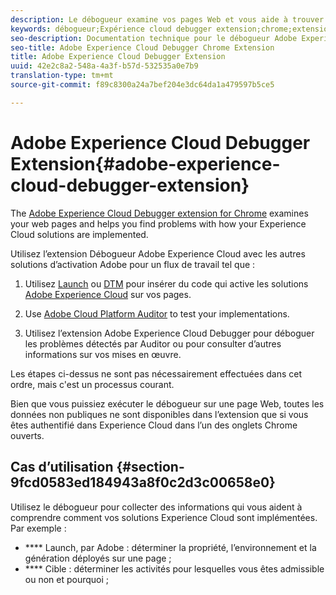 ```yaml
---
description: Le débogueur examine vos pages Web et vous aide à trouver des problèmes avec la mise en oeuvre de vos solutions Experience Cloud.
keywords: débogueur;Expérience cloud debugger extension;chrome;extension
seo-description: Documentation technique pour le débogueur Adobe Experience Cloud Chrome Extension - examinez vos pages Web et comprenez les problèmes liés aux mises en oeuvre de vos solutions Experience Cloud.
seo-title: Adobe Experience Cloud Debugger Chrome Extension
title: Adobe Experience Cloud Debugger Extension
uuid: 42e2c8a2-548a-4a3f-b57d-532535a0e7b9
translation-type: tm+mt
source-git-commit: f89c8300a24a7bef204e3dc64da1a479597b5ce5

---
```



# Adobe Experience Cloud Debugger Extension{#adobe-experience-cloud-debugger-extension}

The [Adobe Experience Cloud Debugger extension for Chrome](https://chrome.google.com/webstore/detail/adobe-experience-cloud-de/ocdmogmohccmeicdhlhhgepeaijenapj) examines your web pages and helps you find problems with how your Experience Cloud solutions are implemented.

Utilisez l’extension Débogueur Adobe Experience Cloud avec les autres solutions d’activation Adobe pour un flux de travail tel que :

1. Utilisez [Launch](https://docs.adobelaunch.com) ou [DTM](https://experiencecloud.adobe.com/resources/help/en_US/dtm/) pour insérer du code qui active les solutions [Adobe Experience Cloud](https://marketing.adobe.com/resources/help/en_US/mcloud/) sur vos pages.

1. Use [Adobe Cloud Platform Auditor](https://experiencecloud.adobe.com/resources/help/en_US/auditor/) to test your implementations.
1. Utilisez l’extension Adobe Experience Cloud Debugger pour déboguer les problèmes détectés par Auditor ou pour consulter d’autres informations sur vos mises en œuvre.

Les étapes ci-dessus ne sont pas nécessairement effectuées dans cet ordre, mais c'est un processus courant.

Bien que vous puissiez exécuter le débogueur sur une page Web, toutes les données non publiques ne sont disponibles dans l’extension que si vous êtes authentifié dans Experience Cloud dans l’un des onglets Chrome ouverts.

## Cas d’utilisation {#section-9fcd0583ed184943a8f0c2d3c00658e0}

Utilisez le débogueur pour collecter des informations qui vous aident à comprendre comment vos solutions Experience Cloud sont implémentées. Par exemple :

* **** Launch, par Adobe : déterminer la propriété, l’environnement et la génération déployés sur une page ;
* **** Cible : déterminer les activités pour lesquelles vous êtes admissible ou non et pourquoi ;
